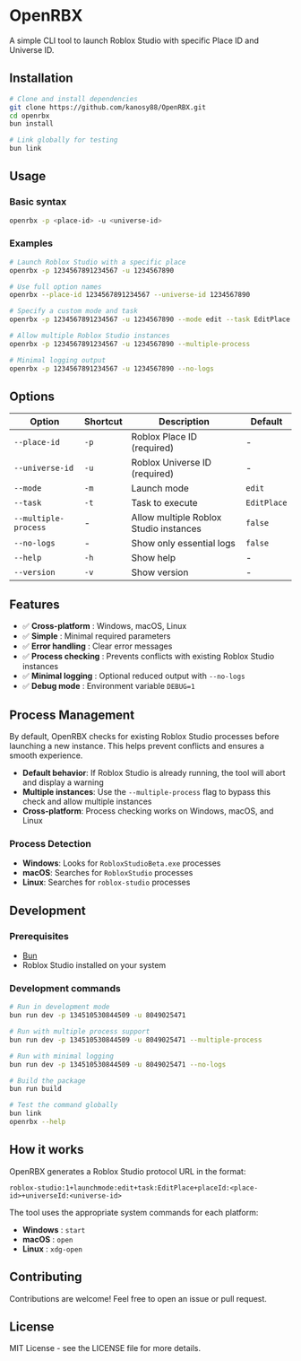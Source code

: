 # OpenRBX

A simple CLI tool to launch Roblox Studio with specific Place ID and Universe ID.

## Installation

```bash
# Clone and install dependencies
git clone https://github.com/kanosy88/OpenRBX.git
cd openrbx
bun install

# Link globally for testing
bun link
```

## Usage

### Basic syntax

```bash
openrbx -p <place-id> -u <universe-id>
```

### Examples

```bash
# Launch Roblox Studio with a specific place
openrbx -p 1234567891234567 -u 1234567890

# Use full option names
openrbx --place-id 1234567891234567 --universe-id 1234567890

# Specify a custom mode and task
openrbx -p 1234567891234567 -u 1234567890 --mode edit --task EditPlace

# Allow multiple Roblox Studio instances
openrbx -p 1234567891234567 -u 1234567890 --multiple-process

# Minimal logging output
openrbx -p 1234567891234567 -u 1234567890 --no-logs
```

## Options

| Option               | Shortcut | Description                            | Default     |
| -------------------- | -------- | -------------------------------------- | ----------- |
| `--place-id`         | `-p`     | Roblox Place ID (required)             | -           |
| `--universe-id`      | `-u`     | Roblox Universe ID (required)          | -           |
| `--mode`             | `-m`     | Launch mode                            | `edit`      |
| `--task`             | `-t`     | Task to execute                        | `EditPlace` |
| `--multiple-process` | -        | Allow multiple Roblox Studio instances | `false`     |
| `--no-logs`          | -        | Show only essential logs               | `false`     |
| `--help`             | `-h`     | Show help                              | -           |
| `--version`          | `-v`     | Show version                           | -           |

## Features

-   ✅ **Cross-platform** : Windows, macOS, Linux
-   ✅ **Simple** : Minimal required parameters
-   ✅ **Error handling** : Clear error messages
-   ✅ **Process checking** : Prevents conflicts with existing Roblox Studio instances
-   ✅ **Minimal logging** : Optional reduced output with `--no-logs`
-   ✅ **Debug mode** : Environment variable `DEBUG=1`

## Process Management

By default, OpenRBX checks for existing Roblox Studio processes before launching a new instance. This helps prevent conflicts and ensures a smooth experience.

-   **Default behavior**: If Roblox Studio is already running, the tool will abort and display a warning
-   **Multiple instances**: Use the `--multiple-process` flag to bypass this check and allow multiple instances
-   **Cross-platform**: Process checking works on Windows, macOS, and Linux

### Process Detection

-   **Windows**: Looks for `RobloxStudioBeta.exe` processes
-   **macOS**: Searches for `RobloxStudio` processes
-   **Linux**: Searches for `roblox-studio` processes

## Development

### Prerequisites

-   [Bun](https://bun.sh/)
-   Roblox Studio installed on your system

### Development commands

```bash
# Run in development mode
bun run dev -p 134510530844509 -u 8049025471

# Run with multiple process support
bun run dev -p 134510530844509 -u 8049025471 --multiple-process

# Run with minimal logging
bun run dev -p 134510530844509 -u 8049025471 --no-logs

# Build the package
bun run build

# Test the command globally
bun link
openrbx --help
```

## How it works

OpenRBX generates a Roblox Studio protocol URL in the format:

```
roblox-studio:1+launchmode:edit+task:EditPlace+placeId:<place-id>+universeId:<universe-id>
```

The tool uses the appropriate system commands for each platform:

-   **Windows** : `start`
-   **macOS** : `open`
-   **Linux** : `xdg-open`

## Contributing

Contributions are welcome! Feel free to open an issue or pull request.

## License

MIT License - see the LICENSE file for more details.
